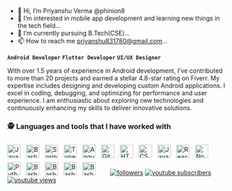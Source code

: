 - 👋 Hi, I’m Priyanshu Verma @phinion8
- 👀 I’m interested in mobile app development and learning new things in the tech field...
- 🌱 I’m currently pursuing B.Tech(CSE)...
- 📫 How to reach me priyanshu831780@gmail.com...

**`Android Developer`**
**`Flutter Developer`**
**`UI/UX Designer`**

With over 1.5 years of experience in Android development, I’ve contributed to more than 20 projects and earned a stellar 4.8-star rating on Fiverr. My expertise includes designing and developing custom Android applications. I excel in coding, debugging, and optimizing for performance and user experience. I am enthusiastic about exploring new technologies and continuously enhancing my skills to deliver innovative solutions.

   ### 🕵️ Languages and tools that I have worked with

<img align="left" alt="Java" width="30px" style="padding-right:10px; padding-top:10px;" src="https://cdn.jsdelivr.net/gh/devicons/devicon/icons/android/android-original.svg"/>
<img align="left" alt="Bash" width="30px" style="padding-right:10px; padding-top:10px;" src="https://cdn.jsdelivr.net/gh/devicons/devicon/icons/androidstudio/androidstudio-original.svg" />
<img align="left" alt="Spring" width="30px" style="padding-right:10px; padding-top:10px;" src="https://cdn.jsdelivr.net/gh/devicons/devicon/icons/kotlin/kotlin-original.svg" />
<img align="left" alt="TypeScript" width="30px" style="padding-right:10px; padding-top:10px;" src="https://cdn.jsdelivr.net/gh/devicons/devicon/icons/java/java-original.svg" />
<img align="left" alt="Angular" width="30px" style="padding-right:10px; padding-top:10px;" src="https://cdn.jsdelivr.net/gh/devicons/devicon/icons/flutter/flutter-original.svg" />
<img align="left" alt="Git" width="30px" style="padding-right:10px; padding-top:10px;" src="https://cdn.jsdelivr.net/gh/devicons/devicon/icons/git/git-original.svg" />
<img align="left" alt="HTML" width="30px" style="padding-right:10px; padding-top:10px;" src="https://cdn.jsdelivr.net/gh/devicons/devicon/icons/html5/html5-plain.svg" />
<img align="left" alt="CSS" width="30px" style="padding-right:10px; padding-top:10px;" src="https://cdn.jsdelivr.net/gh/devicons/devicon/icons/css3/css3-plain.svg" />
<img align="left" alt="JavaScript" width="30px" style="padding-right:10px; padding-top:10px;" src="https://cdn.jsdelivr.net/gh/devicons/devicon/icons/javascript/javascript-plain.svg" />
<img align="left" alt="React" width="30px" style="padding-right:10px; padding-top:10px;" src="https://cdn.jsdelivr.net/gh/devicons/devicon/icons/react/react-original.svg" />
<img align="left" alt="NodeJS" width="30px" style="padding-right:10px; padding-top:10px;" src="https://cdn.jsdelivr.net/gh/devicons/devicon/icons/nodejs/nodejs-original.svg" />
<img align="left" alt="Python" width="30px" style="padding-right:10px; padding-top:10px;" src="https://cdn.jsdelivr.net/gh/devicons/devicon/icons/dart/dart-original.svg" />
<img align="left" alt="Bash" width="30px" style="padding-right:10px; padding-top:10px;" src="https://cdn.jsdelivr.net/gh/devicons/devicon/icons/figma/figma-original.svg" />
<img align="left" alt="Bash" width="30px" style="padding-right:10px; padding-top:10px;" src="https://cdn.jsdelivr.net/gh/devicons/devicon/icons/vscode/vscode-original.svg" />
<img align="left" alt="Bash" width="30px" style="padding-right:10px; padding-top:10px;" src="https://cdn.jsdelivr.net/gh/devicons/devicon/icons/mongodb/mongodb-original.svg" />
<img align="left" alt="Bash" width="30px" style="padding-right:10px; padding-top:10px;" src="https://cdn.jsdelivr.net/gh/devicons/devicon/icons/firebase/firebase-original.svg" />
<br />

<br/>
<br/>

<p align="left">
      <a href="https://github.com/phinion8?tab=followers">
         <img alt="followers" title="Follow me on Github" src="https://custom-icon-badges.demolab.com/github/followers/phinion8?color=236ad3&labelColor=1155ba&style=for-the-badge&logo=person-add&label=FOLLOW ME ON GITHUB&logoColor=white" style="padding-left:20px;"/></a>
      <a href="https://www.youtube.com/@dayscode5802">
         <img alt="youtube subscribers" title="Subscribe to my YouTube channel" src="https://custom-icon-badges.demolab.com/youtube/channel/subscribers/UCzHMn0D9VsTW36BRMUF0pHg?color=%23E05D44&label=SUBSCRIBE TO MY YOUTUBE CHANNEL&logo=video&logoColor=white&style=for-the-badge&labelColor=f55f5f"/></a> 
      <a href="https://www.youtube.com/@dayscode5802">
         <img alt="youtube views" title="YouTube views" src="https://custom-icon-badges.demolab.com/youtube/channel/views/UCzHMn0D9VsTW36BRMUF0pHg?color=%4257f5&logo=eye&logoColor=white&style=for-the-badge&labelColor=4257f5"/></a> 
   </p>
<!---
phinion8/phinion8 is a ✨ special ✨ repository because its `README.md` (this file) appears on your GitHub profile.
You can click the Preview link to take a look at your changes.
--->

